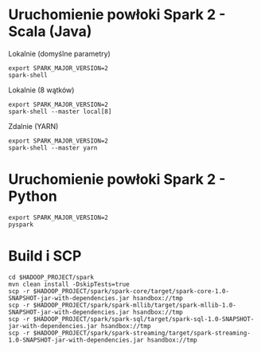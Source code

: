 
# Uruchomienie powłoki Spark 2 - Scala (Java)

Lokalnie (domyślne parametry)
~~~
export SPARK_MAJOR_VERSION=2
spark-shell
~~~

Lokalnie (8 wątków)
~~~
export SPARK_MAJOR_VERSION=2
spark-shell --master local[8]
~~~

Zdalnie (YARN)
~~~
export SPARK_MAJOR_VERSION=2
spark-shell --master yarn
~~~

# Uruchomienie powłoki Spark 2 - Python

~~~
export SPARK_MAJOR_VERSION=2
pyspark
~~~

# Build i SCP
~~~
cd $HADOOP_PROJECT/spark
mvn clean install -DskipTests=true
scp -r $HADOOP_PROJECT/spark/spark-core/target/spark-core-1.0-SNAPSHOT-jar-with-dependencies.jar hsandbox://tmp
scp -r $HADOOP_PROJECT/spark/spark-mllib/target/spark-mllib-1.0-SNAPSHOT-jar-with-dependencies.jar hsandbox://tmp
scp -r $HADOOP_PROJECT/spark/spark-sql/target/spark-sql-1.0-SNAPSHOT-jar-with-dependencies.jar hsandbox://tmp
scp -r $HADOOP_PROJECT/spark/spark-streaming/target/spark-streaming-1.0-SNAPSHOT-jar-with-dependencies.jar hsandbox://tmp
~~~